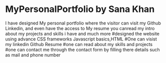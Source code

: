 # MyPersonalPortfolio by Sana Khan
I have designed My personal portfolio where the visitor can visit my Github Linkedin, and even have the access to My resume you canread my intro about my projects and skills i have and much more 
#designed the website using advance CSS frameworks Javascript basics,HTML 
#One can visist my linkedin Github Resume 
#one can read about my skills and projects 
#one can contact me through the contact form by filling there details such as mail and phone number 
